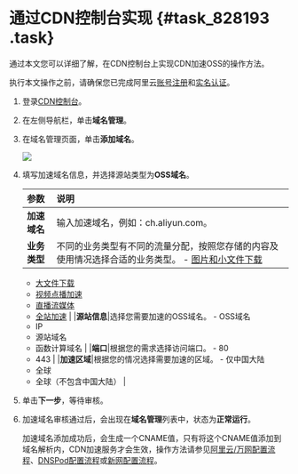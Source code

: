 # 通过CDN控制台实现 {#task_828193 .task}

通过本文您可以详细了解，在CDN控制台上实现CDN加速OSS的操作方法。

执行本文操作之前，请确保您已完成阿里云[账号注册](https://account.alibabacloud.com/register/intl_register.htm)和[实名认证](https://account-intl.console.aliyun.com/#/intlAuth)。

1.  登录[CDN控制台](https://cdn.console.aliyun.com)。
2.  在左侧导航栏，单击**域名管理**。
3.  在域名管理页面，单击**添加域名**。 

    ![](http://static-aliyun-doc.oss-cn-hangzhou.aliyuncs.com/assets/img/545079/156860454757074_zh-CN.png)

4.  填写加速域名信息，并选择源站类型为**OSS域名**。 

    |参数|说明|
    |:-|:-|
    |**加速域名**|输入加速域名，例如：ch.aliyun.com。|
    |**业务类型**|不同的业务类型有不同的流量分配，按照您存储的内容及使用情况选择合适的业务类型。     -   [图片和小文件下载](intl.zh-CN/产品简介/应用场景/图片小文件.md#)
    -   [大文件下载](intl.zh-CN/产品简介/应用场景/图片小文件.md#)
    -   [视频点播加速](intl.zh-CN/产品简介/应用场景/视音频点播.md#)
    -   [直播流媒体](../intl.zh-CN/产品简介/应用场景/直播流媒体.md#)
    -   [全站加速](../intl.zh-CN/产品简介/应用场景/全站加速.md#)
 |
    |**源站信息**|选择您需要加速的OSS域名。     -   OSS域名
    -   IP
    -   源站域名
    -   函数计算域名
 |
    |**端口**|根据您的需求选择访问端口。     -   80
    -   443
 |
    |**加速区域**|根据您的情况选择需要加速的区域。     -   仅中国大陆
    -   全球
    -   全球（不包含中国大陆）
 |

5.  单击**下一步**，等待审核。
6.  加速域名审核通过后，会出现在**域名管理**列表中，状态为**正常运行**。 

    加速域名添加成功后，会生成一个CNAME值，只有将这个CNAME值添加到域名解析内，CDN加速服务才会生效，操作方法请参见[阿里云/万网配置流程](../intl.zh-CN/快速入门/配置CNAME/阿里云__万网配置流程.md#)、[DNSPod配置流程](../intl.zh-CN/快速入门/配置CNAME/DNSPod配置流程.md#)或[新网配置流程](../intl.zh-CN/快速入门/配置CNAME/新网配置流程.md#)。


